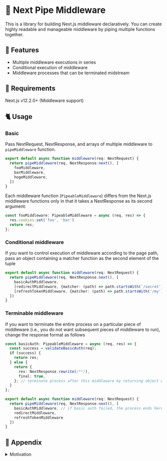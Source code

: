 # 🧵 Next Pipe Middleware

This is a library for building Next.js middleware declaratively.
You can create highly readable and manageable middleware by piping multiple functions together.


## 🌟 Features
- Multiple middleware executions in series
- Conditional execution of middleware
- Middleware processes that can be terminated midstream

## 🔏 Requirements
Next.js v12.2.0+ (Middleware support)

## 🐈 Usage

### Basic
Pass NextRequest, NextResponse, and arrays of multiple middleware to `pipeMiddleware` function.

```ts
export default async function middleware(req: NextRequest) {
  return pipeMiddleware(req, NextResponse.next(), [
    fooMiddleware,
    barMiddleware,
    hogeMiddleware,
  ])
}
```

Each middleware function (`PipeableMiddleware`) differs from the Next.js middleware functions only in that it takes a NextResponse as its second argument:

```ts
const fooMiddleware: PipeableMiddleware = async (req, res) => {
  res.cookies.set('foo', 'bar')
  return res;
};
```

### Conditional middleware
If you want to control execution of middleware according to the page path, pass an object containing a matcher function as the second element of the tuple

```ts
export default async function middleware(req: NextRequest) {
  return pipeMiddleware(req, NextResponse.next(), [
    basicAuthMiddleware,
    [redirectMiddleware, {matcher: (path) => path.startsWith('/secret')}],
    [refreshTokenMiddleware, {matcher: (path) => path.startsWith('/my')}],
  ])
}
```

### Terminable middleware
If you want to terminate the entire process on a particular piece of middleware (i.e., you do not want subsequent pieces of middleware to run), change the response format as follows

```ts
const basicAuth: PipeableMiddleware = async (req, res) => {
  const success = validateBasicAuth(req);
  if (success) {
    return res;
  } else {
    return {
      res: NextResponse.rewrite(/**/),
      final: true,
    }; // terminate process after this middleware by returning object with `final: true` and `res`
  }
};

export default async function middleware(req: NextRequest) {
  return pipeMiddleware(req, NextResponse.next(), [
    basicAuthMiddleware, // if basic auth failed, the process ends here.
    redirectMiddleware,
    refreshTokenMiddleware
  ])
}
```


## 📖 Appendix
<details>
<summary>Motivation</summary>

If you want to implement the following at the middleware file:
- Applying Basic-auth, if it fails, **terminates** at that point.
- If user access to specific page, redirect and **terminates** at that point.
- Refresh the authentication token.

Without this library, you would have to write codes like this:
```ts
export default async function middleware(req: NextRequest) {
  const res = NextResponse.next()
  const success = await basicAuthMiddleware(req, res);
  if (!success) {
    return res;
  }

  if (req.url.startsWith('/secret')) {
    const [shouldRedirect, redirectRes] = await redirectMiddleware(req, res);
    if (shouldRedirect) {
      return redirectRes;
    }
  }

  if (req.url.startsWith('/my')) {
    await refreshTokenMiddleware(req, res);
  }
  return res;
}
```

It is difficult to know what kind of process the middleware consists of, because it is necessary to check whether the process should be terminated depending on the response, or whether it should be executed according to the path, etc.

This library allows you to write what you want to do declaratively and readably as above.
</details>